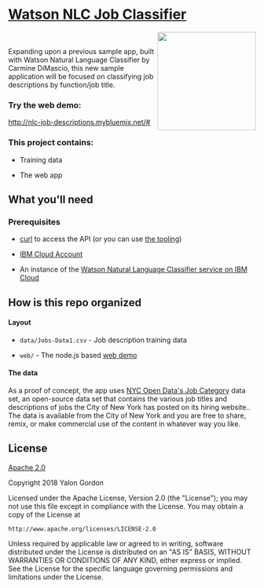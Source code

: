 # [Watson NLC Job Classifier](http://nlc-job-descriptions.mybluemix.net/#)

<img src="https://raw.githubusercontent.com/cdimascio/watson-nlc-spam/master/assets/watson-nlc.png"  width="200"  align="right" /></br>

Expanding upon a previous sample app, built with Watson Natural Language Classifier by Carmine DiMascio, this new sample application will be focused on classifying job descriptions by function/job title.

### Try the web demo:
http://nlc-job-descriptions.mybluemix.net/#

### This project contains:

* Training data

* The web app


## What you'll need

### Prerequisites


* [curl](http://curl.haxx.se/download.html) to access the API (or you can use [the tooling](https://natural-language-classifier-toolkit.ng.bluemix.net/ccae7ccd-babe-4a5d-8181-42955842d2a2/classifiers))

* [IBM Cloud Account](www.bluemix.net)

* An instance of the [Watson Natural Language Classifier service on IBM Cloud](https://console.bluemix.net/catalog/services/natural-language-classifier?hideTours=true&cm_mmc=OSocial_Tumblr-_-Watson+Core_Watson+Core+-+Platform-_-WW_WW-_-wdc-ref&cm_mmc=OSocial_Tumblr-_-Watson+Core_Watson+Core+-+Platform-_-WW_WW-_-wdc-ref&cm_mmca1=000000OF&cm_mmca2=10000409)

## How is this repo organized

#### Layout

* `data/Jobs-Data1.csv` - Job description training data

* `web/` - The node.js based [web demo](http://nlc-job-descriptions.mybluemix.net/#)

#### The data

As a proof of concept, the app uses [NYC Open Data's Job Category](https://data.cityofnewyork.us/City-Government/NYC-Jobs/kpav-sd4t) data set, an open-source data set that contains the various job titles and descriptions of jobs the City of New York has  posted on its hiring website.. The data is available from the City of New York and you are free to share, remix, or make commercial use of the content in whatever way you like.

## License

[Apache 2.0](https://www.apache.org/licenses/LICENSE-2.0)

Copyright 2018 Yalon Gordon

Licensed under the Apache License, Version 2.0 (the "License");
you may not use this file except in compliance with the License.
You may obtain a copy of the License at

    http://www.apache.org/licenses/LICENSE-2.0

Unless required by applicable law or agreed to in writing, software
distributed under the License is distributed on an "AS IS" BASIS,
WITHOUT WARRANTIES OR CONDITIONS OF ANY KIND, either express or implied.
See the License for the specific language governing permissions and
limitations under the License.
